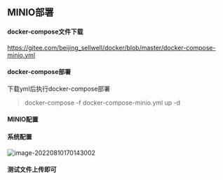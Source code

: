 ## MINIO部署

#### docker-compose文件下载

https://gitee.com/beijing_sellwell/docker/blob/master/docker-compose-minio.yml

#### docker-compose部署

下载yml后执行docker-compose部署

> docker-compose -f docker-compose-minio.yml up -d

#### MINIO配置

#### 系统配置

![image-20220810170143002](https://docs.sellwell.cn/deploy/images/minio-setting.png)

#### 测试文件上传即可